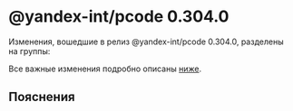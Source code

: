 # @yandex-int/pcode 0.304.0

<!-- ЧЕЛОВЕЧЕСКОЕ ВСТУПЛЕНИЕ -->

Изменения, вошедшие в релиз @yandex-int/pcode 0.304.0, разделены на группы:

Все важные изменения подробно описаны [ниже](#Пояснения).

## Пояснения

